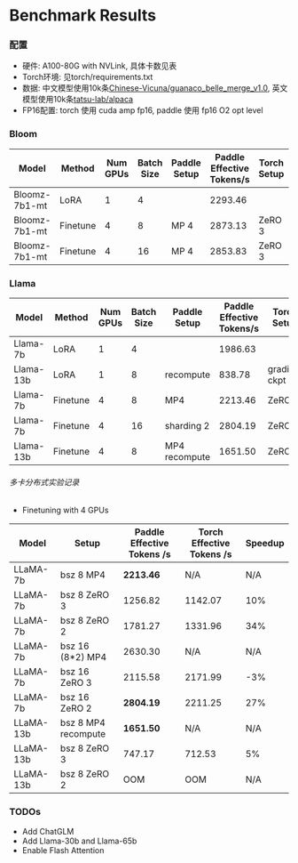 # Benchmark Results

### 配置

- 硬件: A100-80G with NVLink, 具体卡数见表
- Torch环境: 见torch/requirements.txt
- 数据: 中文模型使用10k条[Chinese-Vicuna/guanaco_belle_merge_v1.0](https://huggingface.co/datasets/Chinese-Vicuna/guanaco_belle_merge_v1.0), 英文模型使用10k条[tatsu-lab/alpaca](https://huggingface.co/datasets/tatsu-lab/alpaca)
- FP16配置: torch 使用 cuda amp fp16, paddle 使用 fp16 O2 opt level

### Bloom

| Model         | Method   | Num GPUs | Batch Size | Paddle Setup | Paddle Effective Tokens/s | Torch Setup | Torch Effective Tokens/s | Speedup |
|---------------|----------|----------|------------|--------------|---------------------------|-------------|--------------------------|---------|
| Bloomz-7b1-mt | LoRA     | 1        | 4          |              | 2293.46                   |             | 1736.92                  | +32%    |
| Bloomz-7b1-mt | Finetune | 4        | 8          | MP 4         | 2873.13                   | ZeRO 3      | 1634.58                  | +76%    |
| Bloomz-7b1-mt | Finetune | 4        | 16         | MP 4         | 2853.83                   | ZeRO 3      | 2694.64                  | +6%     |


### Llama

| Model     | Method   | Num GPUs | Batch Size  | Paddle Setup | Paddle Effective Tokens/s | Torch Setup | Torch Effective Tokens/s | Speedup |
|-----------|----------|----------|-------------|--------------|---------------------------|-------------|--------------------------|---------|
| Llama-7b  | LoRA     | 1        | 4           |              |  1986.63                  |             | 1589.27                  |  +25%  |
| Llama-13b | LoRA     | 1        | 8           | recompute    |  838.78                   | gradient ckpt |    674.51              |  +24%  |
| Llama-7b  | Finetune | 4        | 8           | MP4          |  2213.46                  | ZeRO 2      | 1331.96                  |  +66%  |
| Llama-7b  | Finetune | 4        | 16          | sharding 2   |  2804.19                  | ZeRO 2      | 2211.25                  |  +27%  |
| Llama-13b | Finetune | 4        | 8           | MP4 recompute|  1651.50                  | ZeRO 3      | 712.53                   | +132%  |


###### 多卡分布式实验记录

- Finetuning with 4 GPUs

| Model     | Setup         | Paddle Effective Tokens /s | Torch Effective Tokens /s  |  Speedup  |
|-----------|---------------|----------------------------|----------------------------|-----------|
| LLaMA-7b  | bsz 8 MP4     | **2213.46**                |  N/A                       | N/A       |
| LLaMA-7b  | bsz 8 ZeRO 3  | 1256.82                    |  1142.07                   | 10%       |
| LLaMA-7b  | bsz 8 ZeRO 2  | 1781.27                    |  1331.96                   | 34%       |
| LLaMA-7b  | bsz 16 (8*2) MP4 | 2630.30                 |  N/A                       | N/A       |
| LLaMA-7b  | bsz 16 ZeRO 3 | 2115.58                    |  2171.99                   | -3%       |
| LLaMA-7b  | bsz 16 ZeRO 2 | **2804.19**                |  2211.25                   | 27%       |
| LLaMA-13b | bsz 8 MP4 recompute |  **1651.50**         |  N/A                       | N/A       |
| LLaMA-13b | bsz 8 ZeRO 3  | 747.17                     |  712.53                    | 5%        |
| LLaMA-13b | bsz 8 ZeRO 2  | OOM                        |  OOM                       | N/A       |

### TODOs

- Add ChatGLM
- Add Llama-30b and Llama-65b
- Enable Flash Attention
